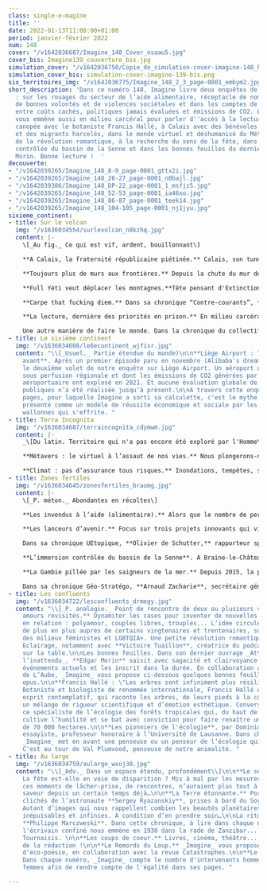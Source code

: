```yaml
---
class: single-e-magine
title: ''
date: 2022-01-13T11:00:00+01:00
period: janvier-février 2022
num: 148
cover: "/v1642036687/Imagine_148_Cover_osaau5.jpg"
cover_bis: Imagine139_couverture_bis.jpg
simulation_cover: "/v1642036750/Copie_de_simulation-cover-imagine-148_hj2qu0.png"
simulation_cover_bis: simulation-cover-imagine-139-bis.png
six_territoires_img: "/v1642036775/Imagine_148_2_3_page-0001_embym2.jpg"
short_description: 'Dans ce numéro 148, Imagine livre deux enquêtes de seize pages
  : sur les rouages du secteur de l’aide alimentaire, réceptacle de nombreux invendus,
  de bonnes volontés et de violences sociétales et dans les comptes de Liège Airport,
  entre coûts cachés, politiques jamais évaluées et émissions de CO2. La rédaction
  vous emmène aussi en milieu carcéral pour parler d''accès à la lecture, dans la
  canopée avec le botaniste Francis Hallé, à Calais avec des bénévoles solidaires
  et des migrants harcelés, dans le monde virtuel et déshumanisé du Métavers, au coeur
  de la révolution romantique, à la recherche du sens de la fête, dans les zones d''immersion
  contrôlée du bassin de la Senne et dans les bonnes feuilles du dernier ouvrage d’Edgar
  Morin. Bonne lecture !  '
decouverte:
- "/v1642039265/Imagine_148_8-9_page-0001_gttx2i.jpg"
- "/v1642039265/Imagine_148_26-27_page-0001_n0bajl.jpg"
- "/v1642039386/Imagine_148_DP-22_page-0001_1_msfjz5.jpg"
- "/v1642039265/Imagine_148_52-53_page-0001_ia46xo.jpg"
- "/v1642039265/Imagine_148_86-87_page-0001_teek14.jpg"
- "/v1642039265/Imagine_148_104-105_page-0001_nj1jyu.jpg"
sixieme_continent:
- title: Sur le volcan
  img: "/v1636034554/surlevolcan_n8kzhq.jpg"
  content: |-
    \[_Au fig._ Ce qui est vif, ardent, bouillonnant\]

    **A Calais, la fraternité républicaine piétinée.** Calais, son tunnel sous la Manche, ses hauts murs de barbelés, ses rues inlassablement sillonnées par les forces de l’ordre. Passage quasi obligé pour les personnes voulant se rendre en Angleterre, le visage de cette ville-frontière a changé au fil des années. Tout comme la stratégie de l’Etat français, qui s'attelle à rendre la vie des migrants et des bénévoles solidaires impossible. En bord de Manche, la devise “Liberté, égalité, fraternité” est mise entre parenthèses. Reportage.

    **Toujours plus de murs aux frontières.** Depuis la chute du mur de Berlin, surtout après le 11 septembre, la sécurisation des frontières s’est accentuée. Et les pays les plus riches dépensent plus pour contrôler l’immigration que pour lutter contre le dérèglement climatique et aider les pays les plus vulnérables à y faire face. _Imagine_ fait le point sur ces investissements.

    **Full Yéti veut déplacer les montagnes.**Tête pensant d'Extinction Rebellion Belgique, Boris Libois trace la voie étroite d’une révolution citoyenne. L'oligarchie économique est au cœur des cibles potentielles du mouvement de désobéissance civile en 2022. Face à l’ampleur de la tâche, "Full Yéti” est prêt à devenir prisonnier climatique.

    **Carpe that fucking diem.** Dans sa chronique “Contre-courants”, **Corinne Morel Darleux** décrit un monde faisant “la fête au milieu des ruines”, où s’émerveiller du monde tout en s’en inquiétant est un défi de chaque instant.

    **La lecture, dernière des priorités en prison.** En milieu carcéral, le taux d’analphabétisation est de 30 %. Et les bibliothèques pénitentiaires sont peu investies, tant par l’administration que par les détenus. Pourtant, leur rôle s’étend bien au-delà de la seule lecture, qui constitue une des portes principales vers une réinsertion réussie et pérenne après l’incarcération.

    Une autre manière de faire le monde. Dans la chronique du collectif **L-Slam**, l’artiste **Eleonore Dock** revient sur le rôle des collages féministes qui s’approprient l’espace public.
- title: Le sixième continent
  img: "/v1636034608/le6econtinent_wjfisr.jpg"
  content: "\\[_Usuel._ Partie étendue du monde)\n\n**Liège Airport : la fuite en
    avant**. Après un premier épisode paru en novembre (Alibaba's dream), découvrez
    le deuxième volet de notre enquête sur Liège Airport. Un aéroport qui demeure
    sous perfusion régionale et dont les émissions de CO2 générées par l’activité
    aéroportuaire ont explosé en 2021. Et aucune évaluation globale de ces politiques
    publiques n’a été réalisée jusqu’à présent.\n\nA travers cette enquête de seize
    pages, pour laquelle Imagine a sorti sa calculette, c'est le mythe d’aéroport
    présenté comme un modèle de réussite économique et sociale par les forces vives
    wallonnes qui s'effrite. "
- title: Terra Incognita
  img: "/v1636034687/terraincognita_cdymwm.jpg"
  content: |-
    _\[Du latin. Territoire qui n'a pas encore été exploré par l'Homme\]_

    **Métavers : le virtuel à l’assaut de nos vies.** Nous plongerons-nous bientôt dans un univers en réalité virtuelle pour rencontrer nos amis, effectuer nos achats, travailler, jouer ? C’est l’espoir de Mark Zuckerberg et d’autres acteurs des nouvelles technologies. Premières analyses de ce futur potentiel - inspiré par la science-fiction.

    **Climat : pas d’assurance tous risques.** Inondations, tempêtes, sécheresses… Dans quelle mesure le monde sera-t-il encore assurable face au péril climatique ? Un premier exercice prospectif a été réalisé en France à ce sujet. Les primes pourraient augmenter de 200 % en 30 ans.
- title: Zones fertiles
  img: "/v1636034645/zonesfertiles_braumg.jpg"
  content: |-
    \[_P. méton._ Abondantes en récoltes\]

    **Les invendus à l’aide (alimentaire).** Alors que le nombre de personnes devant y recourir ne cesse d’augmenter, l’aide alimentaire mobilise énormément d’efforts, de temps, de bénévoles. Le recours aux invendus des producteurs et magasins augmente souvent la qualité de l’offre, qui ne se résume plus à des boîtes de conserve et des paquets de pâtes, mais n’est pas sans poser question, mêlant à la fois bonne volonté et violence sociétale. _Imagine_ explore ce système, que d’aucuns veulent repenser, à travers un dossier de seize pages.

    **Les lanceurs d’avenir.** Focus sur trois projets innovants qui visent à construire un monde durable et solidaire : PlantC, la coopérative qui séquestre le carbone en Belgique, Freddy met curry, qui approvisionne des cantines zéro-déchets et Wishelf, qui propose de mettre en réseau nos vieux disques durs pour stocker nos données !

    Dans sa chronique UEtopique, **Olivier de Schutter,** rapporteur spécial de l’ONU sur l’extrême pauvreté et les droits de l’homme, explore le devoir de vigilance des entreprises, alors qu'une initiative législative européenne pour leur imposer une obligation de « vigilance raisonnable » en matière de droits humains et environnementaux se fait attendre.

    **L’immersion contrôlée du bassin de la Senne**. A Braine-le-Château, Tubize et Soignies, les premières zones d’immersion temporaire ont limité l’impact des inondations l’été dernier dans l’ouest du Brabant wallon. Le projet Life Belini, à cheval sur trois régions du pays, fait le pari de la renaturation des cours d’eau. Reportage.

    **La Gambie pillée par les saigneurs de la mer.** Depuis 2015, la petite côte gambienne accueille trois usines de farine et d’huile de poisson, qui ont désormais pignon sur plage en Afrique de l’Ouest. Grandes consommatrices de petits poissons, ces entreprises chinoises privent la population de leur principale ressource de protéines. Et à mesure que l’océan se vide, la Gambie, une nation d’à peine deux millions d’habitants, se dépeuple peu à peu. Ce reportage est le premier d'une série intitulée "Les préjudices de l'Anthropocène", qu'_Imagine_ poursuivra tout au long de l'année.

    Dans sa chronique Géo-Stratégo, **Arnaud Zacharie**, secrétaire général du CNCD-11.11.11, propose de réviser les règles budgétaires européennes pour adopter un cadre adapté aux enjeux de la transition juste vers une économie décarbonée.
- title: Les confluents
  img: "/v1636034722/lesconfluents_drmegy.jpg"
  content: "\\[_P. analogie._ Point de rencontre de deux ou plusieurs voies\\]\n\n**Les
    amours revisités.** Dynamiter les cases pour inventer de nouvelles façons d’être
    en relation : polyamour, couples libres, trouples... L’idée circule, vit, s’épanouit
    de plus en plus auprès de certains vingtenaires et trentenaires, souvent proches
    des milieux féministes et LGBTQIA+. Une petite révolution romantique en marche.
    Eclairage, notamment avec **Victoire Tuaillon**, créatrice du podcast Le Coeur
    sur la table.\n\nLes bonnes feuilles. Dans son dernier ouvrage _Attends-toi à
    l’inattendu_, **Edgar Morin** saisit avec sagacité et clairvoyance l’essence des
    événements actuels et les inscrit dans la durée. En collaboration avec les éditions
    de L’Aube, _Imagine_ vous propose ci-dessous quelques bonnes feuilles de ce petit
    opus.\n\n**Francis Hallé : \"Les arbres sont infiniment plus résilients que nous\".**
    Botaniste et biologiste de renommée internationale, Francis Hallé est aussi un
    esprit contemplatif, qui raconte les arbres, de leurs pieds à la canopée, avec
    un mélange de rigueur scientifique et d’émotion esthétique. Conversation avec
    ce spécialiste de l’écologie des forêts tropicales qui, du haut de ses 83 ans,
    cultive l’humilité et se bat avec conviction pour faire renaître une forêt primaire
    de 70 000 hectares.\n\n**Les pionniers de l'écologie**, par Dominique Bourg, philosophe,
    essayiste, professeur honoraire à l’Université de Lausanne. Dans chaque numéro,
    _Imagine_ met en avant une penseuse ou un penseur de l’écologie qui a marqué l’histoire.
    C'est au tour de Val Plumvood, penseuse de notre animalité. "
- title: Au large
  img: "/v1636034759/aularge_wxuj38.jpg"
  content: "\\[_Adv._ Dans un espace étendu, profondément\\]\n\n**Le sens de la fête.**
    La fête est-elle en voie de disparition ? Mis à mal par les mesures anti-Covid,
    ces moments de lâcher-prise, de rencontres, n’auraient plus tout à fait la même
    saveur depuis un certain temps déjà…\n\n**La Terre étonnante.** Portfolio des
    clichés de l’astronaute **Sergey Ryazanskiy**, prises à bord du Soyouz MS-05.
    Autant d’images qui nous rappellent combien les beautés planétaires sont singulières,
    inépuisables et infinies. A condition d’en prendre soin…\n\nLa ritournelle de
    **Philippe Marczweski**. Dans cette chronique, à lire dans chaque numéro d'_Imagine_,
    l'écrivain confiné nous emmène en 1930 dans la rade de Zanzibar... En rêvant du
    Tournaisis. \n\n**Les coups de coeur.** Livres, cinéma, théâtre... C'est la sélection
    de la rédaction !\n\n**Le Remords du Loup.** _Imagine_ vous propose un moment
    d’éco-poésie, en collaboration avec la revue Catastrophes.\n\n**Le baromètre genre-diversité.**
    Dans chaque numéro, _Imagine_ compte le nombre d'intervenants hommes et intervenantes
    femmes afin de rendre compte de l'égalité dans ses pages. "

---
```

